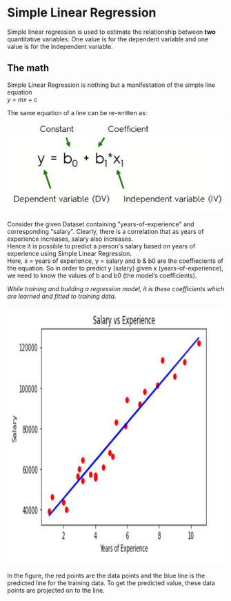 # Simple Linear Regression

Simple linear regression is used to estimate the relationship between **two** quantitative variables. One value is for the dependent variable and one value is for the independent variable.  

## The math 
Simple Linear Regression is nothing but a manifestation of the simple line equation  
*y = mx + c*  

The same equation of a line can be re-written as:  
![slr_equation](/temp/slr1.png)  

Consider the given Dataset containing "years-of-experience" and corresponding "salary". Clearly, there is a correlation that as years of experience increases, salary also increases.  
Hence it is possible to predict a person's salary based on years of experience using Simple Linear Regression.  
Here, x = years of experience, y = salary and b & b0 are the coeffiecients of the equation. So in order to predict y (salary) given x (years-of-experience), we need to know the values of b and b0 (the model’s coefficients).  

*While training and building a regression model, it is these coefficients which are learned and fitted to training data.*  

<img src="/temp/slr2.png" alt="alt text" width="600" height="600">  

In the figure, the red points are the data points and the blue line is the predicted line for the training data. To get the predicted value, these data points are projected on to the line.





